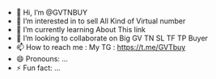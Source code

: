 - 👋 Hi, I’m @GVTNBUY
- 👀 I’m interested in to sell All Kind of Virtual number
- 🌱 I’m currently learning About This link
- 💞️ I’m looking to collaborate on Big GV TN SL TF TP Buyer
- 📫 How to reach me : My TG : https://t.me/GVTbuy
- 😄 Pronouns: ...
- ⚡ Fun fact: ...

<!---
GVTNBUY/GVTNBUY is a ✨ special ✨ repository because its `README.md` (this file) appears on your GitHub profile.
You can click the Preview link to take a look at your changes.
--->
